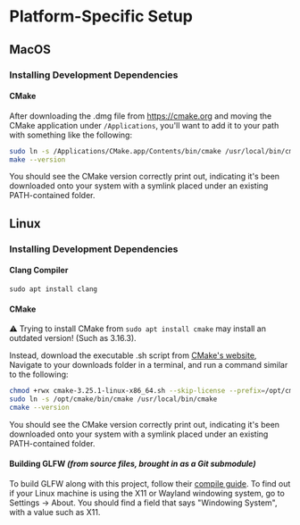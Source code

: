 # Platform-Specific Setup
## MacOS
### Installing Development Dependencies
#### CMake
After downloading the .dmg file from https://cmake.org and moving the CMake application under `/Applications`, you'll want to add it to your path with something like the following:

```sh
sudo ln -s /Applications/CMake.app/Contents/bin/cmake /usr/local/bin/cmake
make --version
```

You should see the CMake version correctly print out, indicating it's been downloaded onto your system with a symlink placed under an existing PATH-contained folder.

## Linux
### Installing Development Dependencies
#### Clang Compiler
`sudo apt install clang`

#### CMake
:warning: Trying to install CMake from `sudo apt install cmake` may install an outdated version! (Such as 3.16.3).

Instead, download the executable .sh script from [CMake's website](https://cmake.org),
Navigate to your downloads folder in a terminal, and run a command similar to the following:

```sh
chmod +rwx cmake-3.25.1-linux-x86_64.sh --skip-license --prefix=/opt/cmake
sudo ln -s /opt/cmake/bin/cmake /usr/local/bin/cmake
cmake --version
```

You should see the CMake version correctly print out, indicating it's been downloaded onto your system with a symlink placed under an existing PATH-contained folder.

#### Building GLFW _(from source files, brought in as a Git submodule)_
To build GLFW along with this project, follow their [compile guide](https://www.glfw.org/docs/latest/compile_guide.html). To find out if your Linux machine is using the X11 or Wayland windowing system, go to Settings -> About. You should find a field that says "Windowing System", with a value such as X11.
